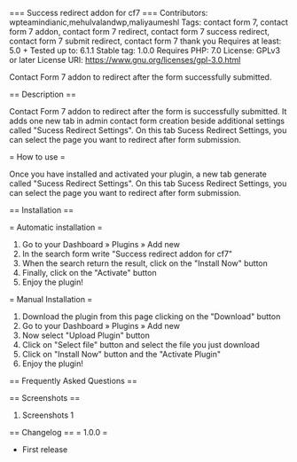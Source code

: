 === Success redirect addon for cf7 ===
Contributors: wpteamindianic,mehulvalandwp,maliyaumeshl
Tags: contact form 7, contact form 7 addon, contact form 7 redirect, contact form 7 success redirect, contact form 7 submit redirect, contact form 7 thank you
Requires at least: 5.0 +
Tested up to: 6.1.1
Stable tag: 1.0.0
Requires PHP: 7.0
License: GPLv3 or later
License URI: https://www.gnu.org/licenses/gpl-3.0.html

Contact Form 7 addon to redirect after the form successfully submitted.

== Description ==

Contact Form 7 addon to redirect after the form is successfully submitted. It adds one new tab in admin contact form creation beside additional settings called "Sucess Redirect Settings". On this tab Sucess Redirect Settings, you can select the page you want to redirect after form submission.

= How to use =

Once you have installed and activated your plugin, a new tab generate called "Sucess Redirect Settings". On this tab Sucess Redirect Settings, you can select the page you want to redirect after form submission.

== Installation ==

= Automatic installation =
1. Go to your Dashboard » Plugins » Add new
2. In the search form write "Success redirect addon for cf7"
3. When the search return the result, click on the "Install Now" button
4. Finally, click on the "Activate" button
5. Enjoy the plugin!

= Manual Installation = 
1. Download the plugin from this page clicking on the "Download" button
2. Go to your Dashboard » Plugins » Add new
3. Now select "Upload Plugin" button
4. Click on "Select file" button and select the file you just download
5. Click on "Install Now" button and the "Activate Plugin"
6. Enjoy the plugin!

== Frequently Asked Questions ==


== Screenshots ==

1. Screenshots 1

== Changelog ==
= 1.0.0 =
* First release
